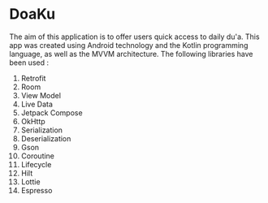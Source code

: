 # DoaKu
The aim of this application is to offer users quick access to daily du'a. This app was created using Android technology and the Kotlin programming language, as well as the MVVM architecture. The following libraries have been used :
1. Retrofit
2. Room
3. View Model
4. Live Data
5. Jetpack Compose
6. OkHttp
7. Serialization
8. Deserialization
9. Gson
10. Coroutine
11. Lifecycle
12. Hilt
13. Lottie
14. Espresso
